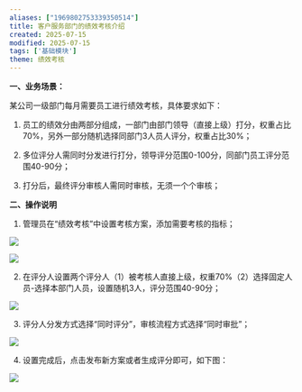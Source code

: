 ```yaml
---
aliases: ["1969802753339350514"]
title: 客户服务部门的绩效考核介绍
created: 2025-07-15
modified: 2025-07-15
tags: ['基础模块']
theme: 绩效考核
---
```


**一、业务场景：**

某公司一级部门每月需要员工进行绩效考核，具体要求如下：

1. 员工的绩效分由两部分组成，一部门由部门领导（直接上级）打分，权重占比70%，另外一部分随机选择同部门3人员人评分，权重占比30%；

2. 多位评分人需同时分发进行打分，领导评分范围0-100分，同部门员工评分范围40-90分；

3. 打分后，最终评分审核人需同时审核，无须一个个审核；

**二、操作说明**

1. 管理员在“绩效考核”中设置考核方案，添加需要考核的指标；

![](a2da7030d0bb29b843bac1062c469b64.jpg)

![](57497a79e1f465935889c63f51692bce.jpg)

2. 在评分人设置两个评分人（1）被考核人直接上级，权重70%（2）选择固定人员-选择本部门人员，设置随机3人，评分范围40-90分；

![](cd80fe82478ce0edfb58d76e7084ec23.jpg)

3. 评分人分发方式选择“同时评分”，审核流程方式选择“同时审批”；

![](2fb7c9486089a5d6a9a8679d976d5bfe.jpg)

4. 设置完成后，点击发布新方案或者生成评分即可，如下图：

![](180c036d316cd1b2531327ab227a5581.jpg)